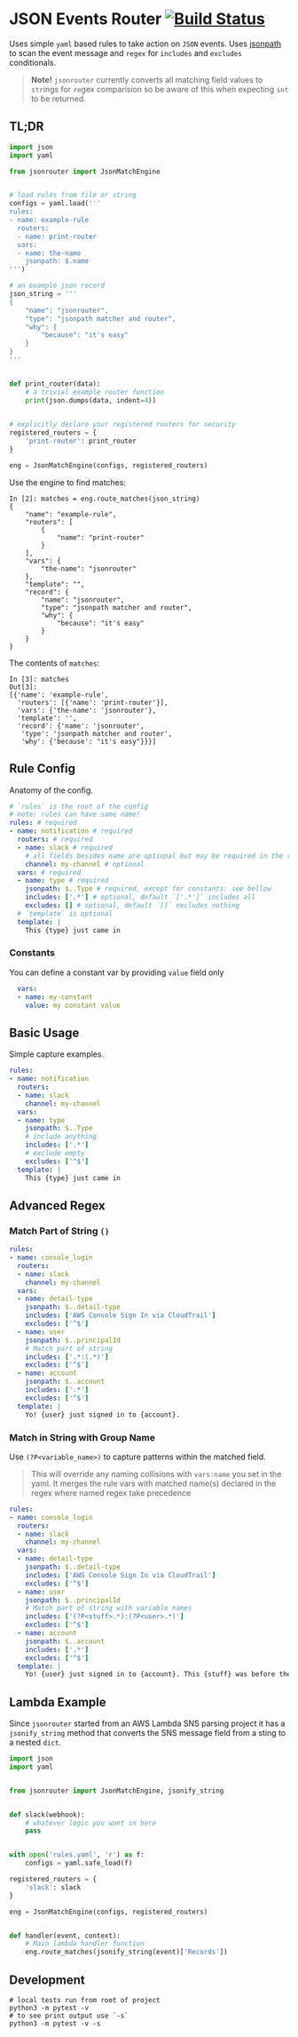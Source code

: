 
# JSON Events Router [![Build Status](https://travis-ci.org/srhopkins/jsonrouter.svg?branch=master)](https://travis-ci.org/srhopkins/jsonrouter)

Uses simple `yaml` based rules to take action on `JSON` events. Uses [jsonpath](https://readthedocs.org/projects/jsonpath-rw/) to scan the event message and `regex` for `includes` and `excludes` conditionals.

> **Note!** `jsonrouter` currently converts all matching field values to `str`ings for `re`gex comparision so be aware of this when expecting `int` to be returned.

## TL;DR

```python
import json
import yaml

from jsonrouter import JsonMatchEngine


# load rules from file or string
configs = yaml.load('''
rules:
- name: example-rule
  routers: 
  - name: print-router
  vars:
  - name: the-name
    jsonpath: $.name
''')

# an example json record
json_string = '''
{
    "name": "jsonrouter",
    "type": "jsonpath matcher and router",
    "why": {
        "because": "it's easy"
    }
}
'''


def print_router(data):
    # a trivial example router function
    print(json.dumps(data, indent=4))
    

# explicitly declare your registered routers for security
registered_routers = {
    'print-router': print_router
}

eng = JsonMatchEngine(configs, registered_routers)
```

Use the engine to find matches:

```
In [2]: matches = eng.route_matches(json_string)
{
    "name": "example-rule",
    "routers": [
        {
            "name": "print-router"
        }
    ],
    "vars": {
        "the-name": "jsonrouter"
    },
    "template": "",
    "record": {
        "name": "jsonrouter",
        "type": "jsonpath matcher and router",
        "why": {
            "because": "it's easy"
        }
    }
}
```

The contents of `matches`:

```
In [3]: matches
Out[3]:
[{'name': 'example-rule',
  'routers': [{'name': 'print-router'}],
  'vars': {'the-name': 'jsonrouter'},
  'template': '',
  'record': {'name': 'jsonrouter',
   'type': 'jsonpath matcher and router',
   'why': {'because': "it's easy"}}}]

```

## Rule Config

Anatomy of the config.

```yaml
# `rules` is the root of the config
# note: rules can have same name!
rules: # required
- name: notification # required
  routers: # required
  - name: slack # required
    # all fields besides name are optional but may be required in the router
    channel: my-channel # optional
  vars: # required
  - name: type # required
    jsonpath: $..Type # required, except for constants: see bellow 
    includes: ['.*'] # optional, default `['.*']` includes all
    excludes: [] # optional, default `[]` excludes nothing
  # `template` is optional
  template: | 
    This {type} just came in
```

### Constants

You can define a constant var by providing `value` field only

```yaml
  vars:
  - name: my-constant
    value: my constant value
```

## Basic Usage

Simple capture examples. 

```yaml
rules:
- name: notification
  routers: 
  - name: slack
    channel: my-channel
  vars:
  - name: type
    jsonpath: $..Type
    # include anything
    includes: ['.*']
    # exclude empty
    excludes: ['^$']
  template: |
    This {type} just came in
```

## Advanced Regex

### Match Part of String `()`

```yaml
rules:
- name: console_login
  routers: 
  - name: slack
    channel: my-channel
  vars:
  - name: detail-type
    jsonpath: $..detail-type
    includes: ['AWS Console Sign In via CloudTrail']
    excludes: ['^$']
  - name: user
    jsonpath: $..principalId
    # Match part of string
    includes: ['.*:(.*)']
    excludes: ['^$']
  - name: account
    jsonpath: $..account
    includes: ['.*']
    excludes: ['^$']    
  template: |
    Yo! {user} just signed in to {account}.
```

### Match in String with Group Name

Use `(?P<variable_name>)` to capture patterns within the matched field.

> This will override any naming collisions with `vars:name` you set in the yaml. It merges the rule vars with matched name(s) declared in the regex where named regex take precedence

```yaml
rules:
- name: console_login
  routers: 
  - name: slack
    channel: my-channel
  vars:
  - name: detail-type
    jsonpath: $..detail-type
    includes: ['AWS Console Sign In via CloudTrail']
    excludes: ['^$']
  - name: user
    jsonpath: $..principalId
    # Match part of string with variable names
    includes: ['(?P<stuff>.*):(?P<user>.*)']
    excludes: ['^$']
  - name: account
    jsonpath: $..account
    includes: ['.*']
    excludes: ['^$']    
  template: |
    Yo! {user} just signed in to {account}. This {stuff} was before the user.
```

## Lambda Example

Since `jsonrouter` started from an AWS Lambda SNS parsing project it has a `jsonify_string` method that converts the SNS message field from a sting to a nested `dict`.

```python
import json
import yaml


from jsonrouter import JsonMatchEngine, jsonify_string


def slack(webhook):
    # whatever logic you want in here
    pass


with open('rules.yaml', 'r') as f:
    configs = yaml.safe_load(f)

registered_routers = {
    'slack': slack
}

eng = JsonMatchEngine(configs, registered_routers)


def handler(event, context):
    # Main lambda handler function
    eng.route_matches(jsonify_string(event)['Records'])

```

## Development

```
# local tests run from root of project
python3 -m pytest -v
# to see print output use `-s`
python3 -m pytest -v -s
```